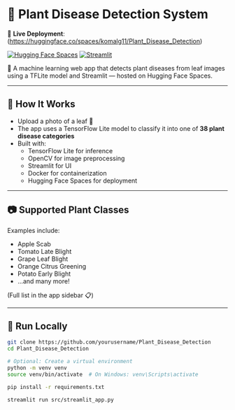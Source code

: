 # 🌿 Plant Disease Detection System
🔗 **Live Deployment**: (https://huggingface.co/spaces/komalg11/Plant_Disease_Detection)

[![Hugging Face Spaces](https://img.shields.io/badge/Running%20on-Hugging%20Face-blue?logo=huggingface)](https://huggingface.co/spaces/komalg11/Plant_Disease_Detection)
[![Streamlit](https://img.shields.io/badge/Built%20with-Streamlit-orange?logo=streamlit)](https://streamlit.io)

🚀 A machine learning web app that detects plant diseases from leaf images using a TFLite model and Streamlit — hosted on Hugging Face Spaces.

---

## 🔬 How It Works
- Upload a photo of a leaf 🌱
- The app uses a TensorFlow Lite model to classify it into one of **38 plant disease categories**
- Built with:
  - TensorFlow Lite for inference
  - OpenCV for image preprocessing
  - Streamlit for UI
  - Docker for containerization
  - Hugging Face Spaces for deployment

---

## 📷 Supported Plant Classes

Examples include:
- Apple Scab
- Tomato Late Blight
- Grape Leaf Blight
- Orange Citrus Greening
- Potato Early Blight
- ...and many more!

(Full list in the app sidebar 📋)

---

## 🚀 Run Locally

```bash
git clone https://github.com/yourusername/Plant_Disease_Detection
cd Plant_Disease_Detection

# Optional: Create a virtual environment
python -m venv venv
source venv/bin/activate  # On Windows: venv\Scripts\activate

pip install -r requirements.txt

streamlit run src/streamlit_app.py
